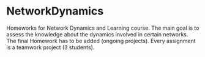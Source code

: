 # NetworkDynamics
Homeworks for Network Dynamics and Learning course. The main goal is to assess the knowledge about the dynamics involved in certain networks. The final Homework has to be added (ongoing projects). Every assignment is a teamwork project (3 students).
